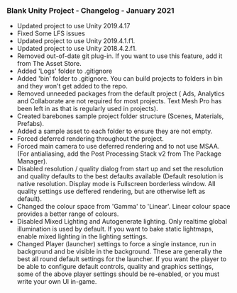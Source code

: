 ### Blank Unity Project  - Changelog - January 2021 ### 

* Updated project to use Unity 2019.4.17
* Fixed Some LFS issues
* Updated project to use Unity 2019.4.1.f1.
* Updated project to use Unity 2018.4.2.f1.
* Removed out-of-date git plug-in.  If you want to use this feature, add it from The Asset Store.
* Added 'Logs' folder to .gitignore
* Added 'bin' folder to .gitignore.  You can build projects to folders in bin and they won't get added to the repo.
* Removed unneeded packages from the default project ( Ads, Analytics and Collaborate are not required for most projects.  Text Mesh Pro has been left in as that is regularly used in projects).
* Created barebones sample project folder structure (Scenes, Materials, Prefabs).
* Added a sample asset to each folder to ensure they are not empty.
* Forced deferred rendering throughout the project.
* Forced main camera to use deferred rendering and to not use MSAA.  (For antialiasing, add the Post Processing Stack v2 from The Package Manager).
* Disabled resolution / quality dialog from start up and set the resolution and quality defaults to the best defaults available (Default resolution is native resolution.  Display mode is Fullscreen borderless window.  All quality settings use deffered rendering, but are otherwise left as default).
* Changed the colour space from 'Gamma' to 'Linear'.  Linear colour space provides a better range of colours.
* Disabled Mixed Lighting and Autogenerate lighting.  Only realtime global illumination is used by default.  If you want to bake static lightmaps, enable mixed lighting in the lighting settings.
* Changed Player (launcher) settings to force a single instance, run in background and be visible in the background.  These are generally the best all round default settings for the launcher.  If you want the player to be able to configure default controls, quality and graphics settings, some of the above player settings should be re-enabled, or you must write your own UI in-game.


